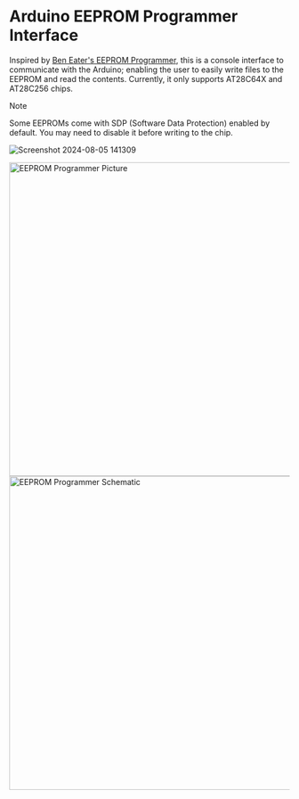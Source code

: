 # Arduino EEPROM Programmer Interface

Inspired by [Ben Eater's EEPROM Programmer](https://www.youtube.com/watch?v=K88pgWhEb1M), this is a console interface to communicate with the Arduino; enabling the user to easily write files to the EEPROM and read the contents. Currently, it only supports AT28C64X and AT28C256 chips.

> [!NOTE]  
> Some EEPROMs come with SDP (Software Data Protection) enabled by default. You may need to disable it before writing to the chip.

![Screenshot 2024-08-05 141309](https://github.com/user-attachments/assets/2864a59e-4a8d-4199-b1bb-3e2cccf801f7)

<img alt="EEPROM Programmer Picture" src="[https://github.com/favicon.ico](https://github.com/user-attachments/assets/135f4cc3-97b6-457c-983f-df606b97908b)" width="563">

<img width="563" alt="EEPROM Programmer Schematic" src="https://github.com/user-attachments/assets/38004c47-2a26-47c0-a28d-425ebb95dbcd">
